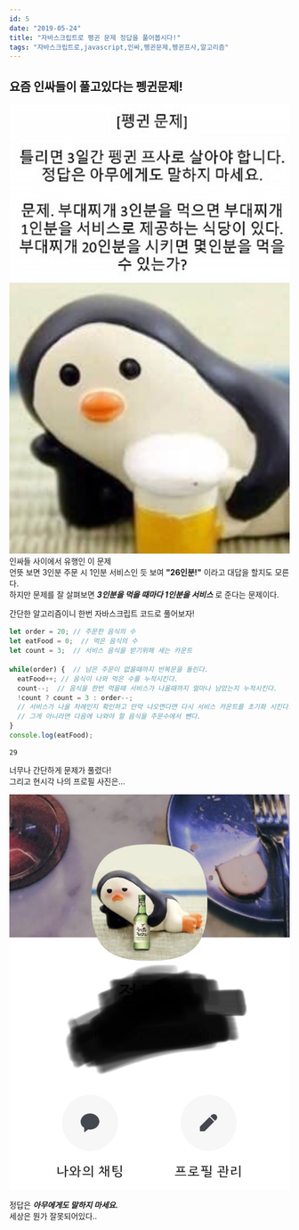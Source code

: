```yaml
---
id: 5
date: "2019-05-24"
title: "자바스크립트로 펭귄 문제 정답을 풀어봅시다!"
tags: "자바스크립트로,javascript,인싸,펭귄문제,펭귄프사,알고리즘"
---
```

## 요즘 인싸들이 풀고있다는 펭귄문제!
![펭귄프사문제1](./img-question1.jpeg "question1")
![펭귄프사문제2](./img-question2.jpeg "question2")
<br/>
인싸들 사이에서 유행인 이 문제 \
언뜻 보면 3인분 주문 시 1인분 서비스인 듯 보여 **"26인분!"** 이라고 대답을 할지도 모른다. \
하지만 문제를 잘 살펴보면 ***3인분을 먹을 때마다 1인분을 서비스*** 로 준다는 문제이다.

간단한 알고리즘이니 한번 자바스크립트 코드로 풀어보자!

~~~javascript
let order = 20; // 주문한 음식의 수
let eatFood = 0;  // 먹은 음식의 수
let count = 3;  // 서비스 음식을 받기위해 세는 카운트

while(order) {  // 남은 주문이 없을때까지 반복문을 돌린다.
  eatFood++; // 음식이 나와 먹은 수를 누적시킨다.
  count--;  // 음식을 한번 먹을때 서비스가 나올때까지 얼마나 남았는지 누적시킨다.
  !count ? count = 3 : order--;
  // 서비스가 나올 차례인지 확인하고 만약 나오면다면 다시 서비스 카운트를 초기화 시킨다.
  // 그게 아니라면 다음에 나와야 할 음식을 주문수에서 뺀다.
}
console.log(eatFood);
~~~
~~~console
29
~~~

너무나 간단하게 문제가 풀렸다! \
그리고 현시각 나의 프로필 사진은...

![내프로필](./img-profile.jpeg "myProfile")

정답은 ***아무에게도 말하지 마세요.*** \
세상은 뭔가 잘못되어있다..